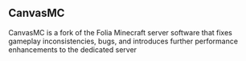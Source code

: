 ## CanvasMC

CanvasMC is a fork of the Folia Minecraft server software that fixes gameplay inconsistencies, bugs, and introduces further performance enhancements to the dedicated server
